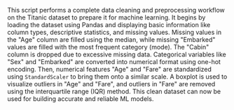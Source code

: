 This script performs a complete data cleaning and preprocessing workflow on the Titanic dataset to prepare it for machine learning. It begins by loading the dataset using Pandas and displaying basic information like column types, descriptive statistics, and missing values. Missing values in the "Age" column are filled using the median, while missing "Embarked" values are filled with the most frequent category (mode). The "Cabin" column is dropped due to excessive missing data. Categorical variables like "Sex" and "Embarked" are converted into numerical format using one-hot encoding. Then, numerical features "Age" and "Fare" are standardized using `StandardScaler` to bring them onto a similar scale. A boxplot is used to visualize outliers in "Age" and "Fare", and outliers in "Fare" are removed using the interquartile range (IQR) method. This clean dataset can now be used for building accurate and reliable ML models.
